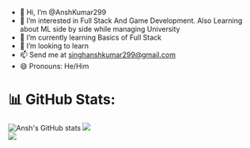 - 👋 Hi, I’m @AnshKumar299
- 👀 I’m interested in Full Stack And Game Development. Also Learning about ML side by side while managing University
- 🌱 I’m currently learning Basics of Full Stack
- 💞️ I’m looking to learn
- 📫 Send me at singhanshkumar299@gmail.com
- 😄 Pronouns: He/Him

<!---
AnshKumar299/AnshKumar299 is a ✨ special ✨ repository because its `README.md` (this file) appears on your GitHub profile.
You can click the Preview link to take a look at your changes.
--->


# 📊 GitHub Stats:
![Ansh's GitHub stats](https://github-readme-stats.vercel.app/api?username=AnshKumar299&show_icons=true&theme=synthwave)
![](https://github-readme-streak-stats.herokuapp.com/?user=AnshKumar299&theme=merko&hide_border=false)<br/>
![](https://github-readme-stats.vercel.app/api/top-langs/?username=AnshKumar299&theme=merko&hide_border=false&include_all_commits=false&count_private=false&layout=compact)
